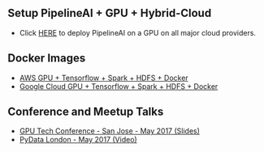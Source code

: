 ## Setup PipelineAI + GPU + Hybrid-Cloud
* Click [HERE](https://github.com/PipelineAI/pipeline/tree/master/docs/deploy) to deploy PipelineAI on a GPU on all major cloud providers.

## Docker Images
* [AWS GPU + Tensorflow + Spark + HDFS + Docker](aws-gpu.md)
* [Google Cloud GPU + Tensorflow + Spark + HDFS + Docker](gcp-gpu.md)

## Conference and Meetup Talks
* [GPU Tech Conference - San Jose - May 2017 (Slides)](https://www.slideshare.net/cfregly/high-performance-distributed-tensorflow-with-gpus-nvidia-gpu-tech-conference-may-08-2017)
* [PyData London - May 2017 (Video)](https://www.youtube.com/watch?v=TuGszWtR0ss)
